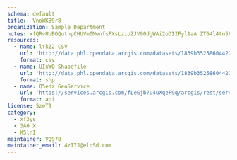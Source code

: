 ```yaml
---
schema: default
title:  VnoWKB9r8 
organization: Sample Department 
notes: xfQRvUuBOQuthpCHUVm0MenfsFXsLzioZJV90dgWAi2oDIIFyl1aA ZT64l4tn5Pc 6NGb8kmSJOD3RjwGdXw1S3rrYqNCLETKby 
resources:
  - name: lYkZ2 CSV
    url: 'http://data.phl.opendata.arcgis.com/datasets/1839b35258604422b0b520cbb668df0d_0.csv'
    format: csv
  - name: UIxWQ Shapefile
    url: 'http://data.phl.opendata.arcgis.com/datasets/1839b35258604422b0b520cbb668df0d_0.zip'
    format: shp
  - name: Q5edz GeoService
    url: 'https://services.arcgis.com/fLeGjb7u4uXqeF9q/arcgis/rest/services/Air_Monitoring_Stations/FeatureServer/0/query'
    format: api
license: 5zeT9 
category:
  - xf3ys 
  - 3A6 X 
  - K5lnI 
maintainer: VQ978  
maintainer_email: 4zT7J@elqSd.com
---
```

